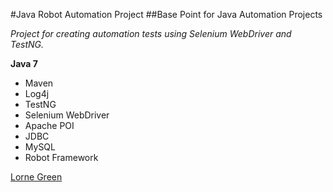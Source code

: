 #Java Robot Automation Project
##Base Point for Java Automation Projects

*Project for creating automation tests using Selenium WebDriver and TestNG.*

**Java 7**

* Maven
* Log4j
* TestNG
* Selenium WebDriver
* Apache POI
* JDBC
* MySQL
* Robot Framework

[Lorne Green](https://github.com/Greenster)
